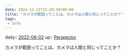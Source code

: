 ```yaml
---
date: 2024-12-21T15:20:50+09:00
title: "カメラが範囲ってことは、カメラは人間と同じってことか？"
tags:
 - Info
---
```


daily:: [2022-08-02](Daily_Note/2022-08-02.md)
up:: [Perspector](../Bar/Novel/Nacaria/Perspector.md)

カメラが範囲ってことは、カメラは人間と同じってことか？